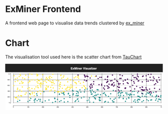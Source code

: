 # ExMiner Frontend

A frontend web page to visualise data trends clustered by [ex_miner](https://github.com/fdfzcq/ex_miner)

# Chart

The visualisation tool used here is the scatter chart from [TauChart](https://github.com/TargetProcess/tauCharts)

![](sample.png?raw=true "sample")
